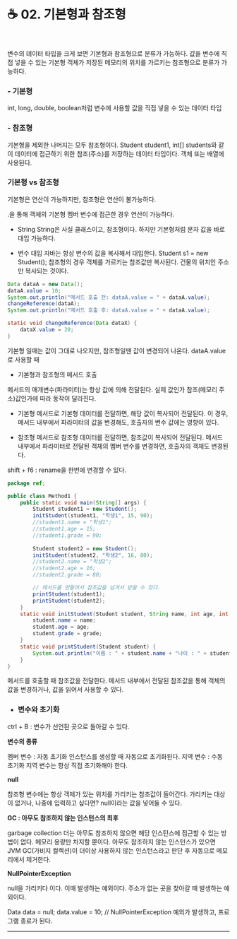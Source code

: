# ☕ 02. 기본형과 참조형
<br>

변수의 데이터 타입을 크게 보면 기본형과 참조형으로 분류가 가능하다. 값을 변수에 직접 넣을 수 있는 기본형
객체가 저장된 메모리의 위치를 가르키는 참조형으로 분류가 가능하다.

### - 기본형

int, long, double, boolean처럼 변수에 사용할 값을 직접 넣을 수 있는 데이터 타입

### - 참조형

기본형을 제외한 나머지는 모두 참조형이다.
Student student1, int[] students와 같이 데이터에 접근하기 위한 참조(주소)를 저장하는 데이터 타입이다.
객체 또는 배열에 사용된다.

### 기본형 vs 참조형

기본형은 연산이 가능하지만, 참조형은 연산이 불가능하다.

.을 통해 객체의 기본형 멤버 변수에 접근한 경우 연산이 가능하다.

- String
String은 사실 클래스이고, 참조형이다. 하지만 기본형처럼 문자 값을 바로 대입 가능하다.

- 변수 대입
자바는 항상 변수의 값을 복사해서 대입한다.
Student s1 = new Student();
참조형의 경우 객체를 가르키는 참조값만 복사된다.
건물의 위치인 주소만 복사되는 것이다.

```java
Data dataA = new Data();
dataA.value = 10;
System.out.println("메서드 호출 전: dataA.value = " + dataA.value);
changeReference(dataA);
System.out.println("메서드 호출 후: dataA.value = " + dataA.value); 

static void changeReference(Data dataX) {
	dataX.value = 20;
}
```

기본형 일때는 값이 그대로 나오지만, 참조형일땐 값이 변경되어 나온다. dataA.value로 사용할 때

- 기본형과 참조형의 메서드 호출

메서드의 매개변수(파라미터)는 항상 값에 의해 전달된다.
실제 값인가 참조(메모리 주소)값인가에 따라 동작이 달라진다.

- 기본형
메서드로 기본형 데이터를 전달하면, 해당 값이 복사되어 전달된다. 이 경우, 메서드 내부에서 파라미터의 값을 변경해도, 호출자의 변수 값에는 영향이 있다.

- 참조형
메서드로 참조형 데이터를 전달하면, 참조값이 복사되어 전달된다. 메서드 내부에서 파라미터로 전달된 객체의 멤버 변수를 변경하면, 호출자의 객체도 변경된다.

shift + f6 : rename을 한번에 변경할 수 있다.

```java
package ref;

public class Method1 {
    public static void main(String[] args) {
        Student student1 = new Student();
        initStudent(student1, "학생1", 15, 90);
        //student1.name = "학생1";
        //student1.age = 15;
        //student1.grade = 90;
        
        Student student2 = new Student();
        initStudent(student2, "학생2", 16, 80);
        //student2.name = "학생2";
        //student2.age = 16;
        //student2.grade = 80;

        // 메서드를 만들어서 참조값을 넘겨서 받을 수 있다.
        printStudent(student1);
        printStudent(student2);
    }
    static void initStudent(Student student, String name, int age, int grade){
        student.name = name;
        student.age = age;
        student.grade = grade;
    }
    static void printStudent(Student student) {
        System.out.println("이름 : " + student.name + "나이 : " + student.age + "성적 : " + student.grade);
    }
}
```

메서드를 호출할 때 참조값을 전달한다. 메서드 내부에서 전달된 참조값을 통해 객체의 값을 변경하거나, 값을 읽어서 사용할 수 있다.

- ### 변수와 초기화

ctrl + B : 변수가 선언된 곳으로 돌아갈 수 있다.

**변수의 종류**

멤버 변수 : 자동 초기화
인스턴스를 생성할 때 자동으로 초기화된다.
지역 변수 : 수동 초기화
지역 변수는 항상 직접 초기화해야 한다.

**null**

참조형 변수에는 항상 객체가 있는 위치를 가리키는 참조값이 들어간다. 가리키는 대상이 없거나, 나중에 입력하고 싶다면? null이라는 값을 넣어둘 수 있다.

**GC : 아무도 참조하지 않는 인스턴스의 최후**

garbage collection 더는 아무도 참조하지 않으면 해당 인스턴스에 접근할 수 있는 방법이 없다. 메모리 용량만 차지할 뿐이다. 아무도 참조하지 않는 인스턴스가 있으면 JVM GC(가비지 컬렉션)이 더이상 사용하지 않는 인스턴스라고 판단 후 자동으로 메모리에서 제거한다.

**NullPointerException**

null을 가리키다 이다. 이때 발생하는 예외이다. 주소가 없는 곳을 찾아갈 때 발생하는 예외이다.

Data data = null;
data.value = 10; // NullPointerException 예외가 발생하고, 프로그램 종료가 된다.

---
